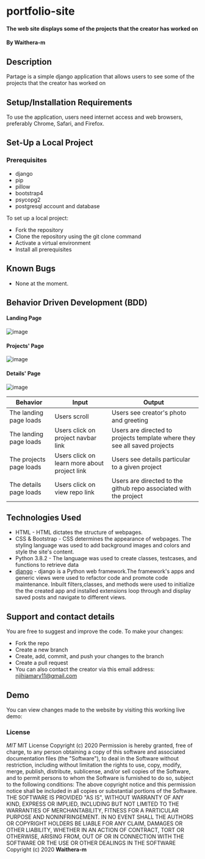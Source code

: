 # portfolio-site
#### The web site displays some of the projects that the creator has worked on 
#### By **Waithera-m**
## Description
Partage is a simple django application that allows users to see some of the projects that the creator has worked on

## Setup/Installation Requirements
To use the application, users need internet access and web browsers, preferably  Chrome, Safari, and Firefox.
## Set-Up a Local Project
### Prerequisites
* django
* pip
* pillow
* bootstrap4
* psycopg2
* postgresql account and database

To set up a local project:
* Fork the repository
* Clone the repository using the git clone command
* Activate a virtual environment
* Install all prerequisites
## Known Bugs
* None at the moment.
## Behavior Driven Development (BDD)
#### Landing Page
![image](https://user-images.githubusercontent.com/60571734/82573571-9bd04380-9b8e-11ea-9ca1-c8817818ff05.png)

#### Projects' Page
![image](https://user-images.githubusercontent.com/60571734/82573634-b1456d80-9b8e-11ea-900c-6b948c7639f6.png)

#### Details' Page
![image](https://user-images.githubusercontent.com/60571734/82573792-e356cf80-9b8e-11ea-8b52-a2d89faa7a6c.png)

|Behavior                |Input                            |Output                             |
|------------------------|----------------------------------|----------------------------------|
|The landing page loads |Users scroll | Users see creator's photo and greeting|
|The landing page loads|Users click on project navbar link|Users are directed to projects template where they see all saved projects|
|The projects page loads|Users click on learn more about project link |Users see details particular to a given project|
|The details page loads|Users click on view repo link|Users are directed to the github repo associated with the project|
## Technologies Used
* HTML - HTML dictates the structure of webpages.
* CSS & Bootstrap - CSS determines the appearance of webpages. The styling language was used to add background images and colors and style the site's content.
* Python 3.8.2 - The language was used to create classes, testcases, and functions to retrieve data 
* [django](https://www.djangoproject.com/) -  django is a Python web framework.The framework's apps and generic views were used to refactor code and promote code maintenance. Inbuilt filters,classes, and methods were used to initialize the the created app and installed extensions loop through and display saved posts and navigate to different views. 
## Support and contact details
You are free to suggest and improve the code. To make your changes:
* Fork the repo
* Create a new branch
* Create, add, commit, and push your changes to the branch
* Create a pull request
* You can also contact the creator via this email address: njihiamary11@gmail.com
## Demo
You can view changes made to the website by visiting this working live demo: 
### License
*MIT*
MIT License Copyright (c) 2020 Permission is hereby granted, free of charge, to any person obtaining a copy of this software and associated documentation files (the "Software"), to deal in the Software without restriction, including without limitation the rights to use, copy, modify, merge, publish, distribute, sublicense, and/or sell copies of the Software, and to permit persons to whom the Software is furnished to do so, subject to the following conditions: The above copyright notice and this permission notice shall be included in all copies or substantial portions of the Software. THE SOFTWARE IS PROVIDED "AS IS", WITHOUT WARRANTY OF ANY KIND, EXPRESS OR IMPLIED, INCLUDING BUT NOT LIMITED TO THE WARRANTIES OF MERCHANTABILITY, FITNESS FOR A PARTICULAR PURPOSE AND NONINFRINGEMENT. IN NO EVENT SHALL THE AUTHORS OR COPYRIGHT HOLDERS BE LIABLE FOR ANY CLAIM, DAMAGES OR OTHER LIABILITY, WHETHER IN AN ACTION OF CONTRACT, TORT OR OTHERWISE, ARISING FROM, OUT OF OR IN CONNECTION WITH THE SOFTWARE OR THE USE OR OTHER DEALINGS IN THE SOFTWARE
Copyright (c) 2020 **Waithera-m**